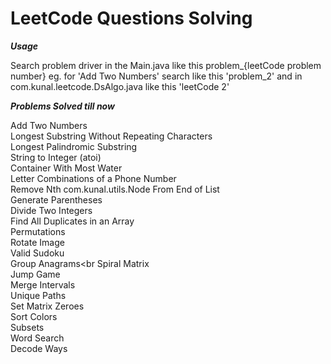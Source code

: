 # LeetCode Questions Solving

**_Usage_**

Search problem driver in the Main.java like this problem_{leetCode problem number} eg. for 'Add Two Numbers' search like this 'problem_2'
and in  com.kunal.leetcode.DsAlgo.java like this 'leetCode 2'

_**Problems Solved till now**_

Add Two Numbers <br>
Longest Substring Without Repeating Characters <br>
Longest Palindromic Substring <br>
String to Integer (atoi) <br>
Container With Most Water <br>
Letter Combinations of a Phone Number <br>
Remove Nth com.kunal.utils.Node From End of List <br>
Generate Parentheses <br>
Divide Two Integers <br>
Find All Duplicates in an Array <br>
Permutations <br>
Rotate Image<br>
Valid Sudoku<br>
Group Anagrams<br
Spiral Matrix<br>
Jump Game<br>
Merge Intervals<br>
Unique Paths<br>
Set Matrix Zeroes<br>
Sort Colors<br>
Subsets<br>
Word Search<br>
Decode Ways<br>